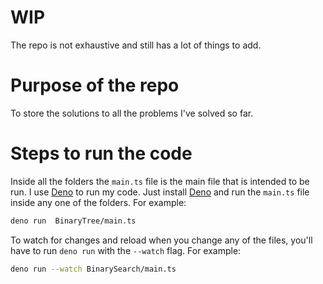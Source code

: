 # WIP

The repo is not exhaustive and still has a lot of things to add.

# Purpose of the repo

To store the solutions to all the problems I've solved so far.

# Steps to run the code

Inside all the folders the `main.ts` file is the main file that is intended to be run. I use [Deno](https://deno.land/) to run my code. Just install [Deno](https://deno.land/) and run the `main.ts` file inside any one of the folders. For example:

```bash
deno run  BinaryTree/main.ts
```

To watch for changes and reload when you change any of the files, you'll have to run `deno run` with the `--watch` flag. For example:

```bash
deno run --watch BinarySearch/main.ts
```
